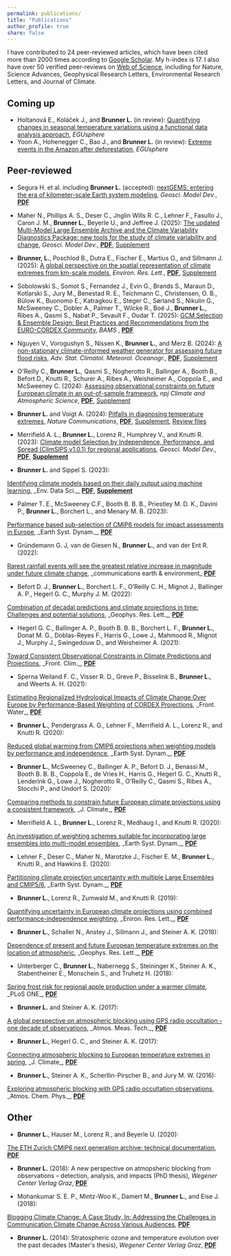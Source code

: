 ```yaml
---
permalink: publications/
title: "Publications"
author_profile: true
share: false
---
```


I have contributed to 24 peer-reviewed articles, which have been cited more than 2000 times according to <a href="https://scholar.google.ch/citations?hl=en&user=dHMZRfwAAAAJ" target="_blank">Google Scholar</a>. My h-index is 17. I also have over 50 verified peer-reviews on <a href="https://www.webofscience.com/wos/author/record/AAP-7583-2020" target="_blank">Web of Science</a>, including for Nature, Science Advances, Geophysical Research Letters, Environmental Research Letters, and Journal of Climate.

<object data="h-index.txt"></object>

Coming up
---------
- Holtanová E., Koláček J., and **Brunner L.** (in review): <a href="https://egusphere.copernicus.org/preprints/2025/egusphere-2025-3360/" target="_blank">Quantifying changes in seasonal temperature variations using a functional data analysis approach</a>, _EGUsphere_
- Yoon A., Hohenegger C., Bao J., and **Brunner L.** (in review):  <a href="https://doi.org/10.5194/egusphere-2025-3221" target="_blank">Extreme events in the Amazon after deforestation</a>, _EGUsphere_
<!-- - **Brunner L.**, Ghosh R., Haimberger L., Hohenegger C., Putrasahan D., Rackow T., Knutti R., and Voigt A. (in preparation): Three decades of simulating global temperatures with coupled climate models -->

Peer-reviewed
-------------


<!-- template
- (20):
<a href="" target="_blank">
</a>,
__,
<a href="/publications/" target="_blank"><b>PDF</b></a>
-->
- Segura H. et al. including **Brunner L.** (accepted):  <a href="https://doi.org/10.5194/gmd-18-7735-2025" target="_blank">nextGEMS: entering the era of kilometer-scale Earth system modeling</a>, _Geosci. Model Dev._, <a href="/publications/Segura2025.pdf" target="_blank"><b>PDF</b></a>

- Maher N., Phillips A. S., Deser C., Jnglin Wills R. C., Lehner F., Fasullo J., Caron J. M., **Brunner L.**, Beyerle U., and Jeffree J. (2025): <a href="https://doi.org/10.5194/gmd-18-6341-2025" target="_blank">The updated Multi-Model Large Ensemble Archive and the Climate Variability Diagnostics Package: new tools for the study of climate variability and change</a>, _Geosci. Model Dev._,
<a href="/publications/Maher2025.pdf" target="_blank"><b>PDF</b></a>,
<a href="/publications/supplement/Maher2025_supplement.pdf" target="_blank">Supplement</a>

- **Brunner, L.**, Poschlod B., Dutra E., Fischer E., Martius O., and Sillmann J. (2025): <a href="https://doi.org/10.1088/1748-9326/ade1ef" target="_blank">A global perspective on the spatial representation of climate extremes from km-scale models</a>, _Environ. Res. Lett._,
<a href="/publications/Brunner2025.pdf" target="_blank"><b>PDF</b></a>,
<a href="/publications/supplement/Brunner2025_supplement.pdf" target="_blank">Supplement</a>

-  Sobolowski S., Somot S., Fernandez J., Evin G., Brands S., Maraun D., Kotlarski S., Jury M., Benestad R. E., Teichmann C., Christensen, O. B., Bülow K., Buonomo E., Katragkou E., Steger C., Sørland S., Nikulin G., McSweeney C., Dobler A., Palmer T., Wilcke R., Boé J., **Brunner L.**, Ribes A., Qasmi S., Nabat P., Sevault F., Oudar T. (2025): <a href="https://doi.org/10.1175/BAMS-D-23-0189.1" target="_blank">GCM Selection & Ensemble Design: Best Practices and Recommendations from the EURO-CORDEX Community</a>, _BAMS_
,
<a href="/publications/Sobolowski2025.pdf" target="_blank"><b>PDF</b></a>

- Nguyen V., Vorogushyn S., Nissen K., **Brunner L.**, and Merz B. (2024):
<a href="https://doi.org/10.5194/ascmo-10-195-2024" target="_blank">A non-stationary climate-informed weather generator for assessing future flood risks</a>,
_Adv. Stat. Climatol. Meteorol. Oceanogr._,
<a href="/publications/Nguyen2024.pdf" target="_blank"><b>PDF</b></a>,
<a href="/publications/supplement/Nguyen2024_supplement.pdf" target="_blank">Supplement</a>

- O'Reilly C., **Brunner L.**, Qasmi S., Nogherotto R., Ballinger A., Booth B., Befort D., Knutti R., Schurer A., Ribes A., Weisheimer A., Coppola E., and McSweeney C. (2024):
<a href="https://doi.org/10.1038/s41612-024-00648-8" target="_blank">Assessing observational constraints on future European climate in an out-of-sample framework</a>, _npj Climate and Atmospheric Science_,
<a href="/publications/OReilly2024.pdf" target="_blank"><b>PDF</b></a>,
<a href="/publications/supplement/OReilly2024_supplement.pdf" target="_blank">Supplement</a>

- **Brunner L.** and Voigt A. (2024):
<a href="https://doi.org/10.1038/s41467-024-46349-x" target="_blank">Pitfalls in diagnosing temperature extremes</a>,
_Nature Communications_,
<a href="/publications/Brunner2024.pdf" target="_blank"><b>PDF</b></a>,
<a href="/publications/supplement/Brunner2024_supplement.pdf" target="_blank">Supplement</a>,
<a href="/publications/supplement/Brunner2024_peer-review.pdf" target="_blank">Review files</a>

- Merrifield A. L., <b>Brunner L.</b>, Lorenz R., Humphrey V., and Knutti R. (2023): <a href="https://doi.org/10.5194/gmd-16-4715-2023" target="_blank"> Climate model Selection by Independence, Performance, and Spread (ClimSIPS v1.0.1) for regional applications</a>,
_Geosci. Model Dev._, <a href="/publications/Merrifield2023.pdf" target="_blank"><b>PDF</b></a>,
<a href="/publications/supplement/Merrifield2023_supplement.pdf" target="_blank"><b>Supplement</b></a>

- **Brunner L.** and Sippel S. (2023):
<a href="https://doi.org/10.1017/eds.2023.23" target="_blank">
Identifying climate models based on their daily output using
machine learning</a>,
_Env. Data Sci._,
<a href="/publications/Brunner2023.pdf" target="_blank"><b>PDF</b></a>,
<a href="/publications/supplement/Brunner2023_supplement.pdf" target="_blank"><b>Supplement</b></a>

- Palmer T. E., McSweeney C.F., Booth B. B. B., Priestley M. D. K., Davini P., **Brunner L.**, Borchert L., and Menary M. B. (2023):
<a href="https://doi.org/10.5194/esd-14-457-2023" target="_blank">
Performance based sub-selection of CMIP6 models for impact assessments in Europe</a>,
_Earth Syst. Dynam._,
<a href="/publications/Palmer2022.pdf" target="_blank"><b>PDF</b></a>

- Gründemann G. J, van de Giesen N., **Brunner L.**, and van der Ent R. (2022):
<a href="https://doi.org/10.1038/s43247-022-00558-8" target="_blank">
Rarest rainfall events will see the greatest relative increase in magnitude under future climate change</a>,
_communications earth & environment_
<a href="/publications/Gruendemann2022.pdf" target="_blank"><b>PDF</b></a>

- Befort D. J., **Brunner L.**, Borchert L. F., O’Reilly C. H., Mignot J., Ballinger A. P., Hegerl G. C., Murphy J. M. (2022):
<a href="https://doi.org/10.1029/2022GL098568" target="_blank">
Combination of decadal predictions and climate projections in time: Challenges and potential solutions</a>,
_Geophys. Res. Lett._,
<a href="/publications/Befort2022.pdf" target="_blank"><b>PDF</b></a>

- Hegerl G. C., Ballinger A. P., Booth B. B. B., Borchert L. F., **Brunner L.**, Donat M. G., Doblas-Reyes F., Harris G., Lowe J., Mahmood R., Mignot J., Murphy J., Swingedouw D., and Weisheimer A. (2021):
<a href="https://doi.org/10.3389/fclim.2021.678109" target="_blank">
Toward Consistent Observational Constraints in Climate Predictions and Projections</a>,
_Front. Clim._,
<a href="/publications/Hegerl2021.pdf" target="_blank"><b>PDF</b></a>

- Sperna Weiland F. C., Visser R. D., Greve P., Bisselink B., **Brunner L.**, and Weerts A. H. (2021):
<a href="https://doi.org/10.3389/frwa.2021.713537" target="_blank">
Estimating Regionalized Hydrological Impacts of Climate Change Over Europe by Performance-Based Weighting of CORDEX Projections</a>,
_Front. Water_,
<a href="/publications/Weiland2021.pdf" target="_blank"><b>PDF</b></a>

- **Brunner L.**, Pendergrass A. G., Lehner F., Merrifield A. L., Lorenz R., and Knutti R. (2020):
<a href="https://doi.org/10.5194/esd-11-995-2020" target="_blank">
Reduced global warming from CMIP6 projections when weighting models by performance and independence</a>,
_Earth Syst. Dynam._,
<a href="/publications/Brunner2020b.pdf" target="_blank"><b>PDF</b></a>

- **Brunner L.**, McSweeney C., Ballinger A. P., Befort D. J., Benassi M., Booth B. B. B., Coppola E., de Vries H., Harris G., Hegerl G. C., Knutti R., Lenderink G., Lowe J., Nogherotto R., O'Reilly C., Qasmi S., Ribes A., Stocchi P., and Undorf S. (2020):
<a href="https://doi.org/10.1175/JCLI-D-19-0953.1" target="_blank">
Comparing methods to constrain future European climate projections using a consistent framework</a>,
_J. Climate_,
<a href="/publications/Brunner2020c.pdf" target="_blank"><b>PDF</b></a>

- Merrifield A. L., **Brunner L.**, Lorenz R., Medhaug I., and Knutti R. (2020):
<a href="https://doi.org/10.5194/esd-11-807-2020" target="_blank">
An investigation of weighting schemes suitable for incorporating large ensembles into multi-model ensembles</a>,
_Earth Syst. Dynam._,
<a href="/publications/Merrifield2020.pdf" target="_blank"><b>PDF</b></a>

- Lehner F., Deser C., Maher N., Marotzke J., Fischer E. M., **Brunner L.**, Knutti R., and Hawkins E. (2020):
<a href="https://doi.org/10.5194/esd-11-491-2020" target="_blank">
Partitioning climate projection uncertainty with multiple Large Ensembles and CMIP5/6</a>,
_Earth Syst. Dynam._,
<a href="/publications/Lehner2020.pdf" target="_blank"><b>PDF</b></a>

- **Brunner L.**, Lorenz R., Zumwald M., and Knutti R. (2019):
<a href="https://doi.org/10.1088/1748-9326/ab492f" target="_blank">
Quantifying uncertainty in European climate projections using combined performance-independence weighting</a>,
_Eniron. Res. Lett._,
<a href="/publications/Brunner2019.pdf" target="_blank"><b>PDF</b></a>

- **Brunner L.**, Schaller N., Anstey J., Sillmann J., and Steiner A. K. (2018):
<a href="https://doi.org/10.1029/2018GL077837" target="_blank">
Dependence of present and future European temperature extremes on the location of atmospheric</a>,
_Geophys. Res. Lett._,
<a href="/publications/Brunner2018.pdf" target="_blank"><b>PDF</b></a>

- Unterberger C., **Brunner L.**, Nabernegg S., Steininger K., Steiner A. K., Stabentheiner E., Monschein S., and Truhetz H. (2018):
<a href="https://doi.org/10.1371/journal.pone.0200201" target="_blank">
Spring frost risk for regional apple production under a warmer climate</a>,
_PLoS ONE_,
<a href="/publications/Unterberger2018.pdf" target="_blank"><b>PDF</b></a>

- **Brunner L.** and Steiner A. K. (2017):
<a href="https://doi.org/10.5194/amt-10-4727-2017" target="_blank">
A global perspective on atmospheric blocking using GPS radio occultation - one decade of observations</a>,
_Atmos. Meas. Tech._,
<a href="/publications/Brunner2017a.pdf" target="_blank"><b>PDF</b></a>

- **Brunner L.**, Hegerl G. C., and Steiner A. K. (2017):
<a href="https://doi.org/10.1175/JCLI-D-16-0518.1" target="_blank">
 Connecting atmospheric blocking to European temperature extremes in spring</a>,
 _J. Climate_,
<a href="/publications/Brunner2017.pdf" target="_blank"><b>PDF</b></a>

- **Brunner L.**, Steiner A. K., Scherllin-Pirscher B., and Jury M. W. (2016):
<a href="https://doi.org/10.5194/acp-16-4593-2016" target="_blank">
Exploring atmospheric blocking with GPS radio occultation observations</a>,
_Atmos. Chem. Phys._,
<a href="/publications/Brunner2016.pdf" target="_blank"><b>PDF</b></a>

Other
-----
<!-- / Andere -->


- **Brunner L.**, Hauser M., Lorenz R., and Beyerle U. (2020):
<a href="http://doi.org/10.5281/zenodo.3734128" target="_blank">
The ETH Zurich CMIP6 next generation archive: technical documentation</a>,
<a href="/publications/Brunner2020.pdf" target="_blank"><b>PDF</b></a>

- **Brunner L.** (2018):
A new perspective on atmopsheric blocking from observations &ndash; detection, analysis, and impacts (PhD thesis),
_Wegener Center Verlag Graz_,
<a href="/thesis/Brunner2018_PhD.pdf" target="_blank"><b>PDF</b></a>

- Mohankumar S. E. P., Mintz-Woo K., Damert M., **Brunner L.**, and Eise J. (2018):
<a href="https://doi.org/10.1007/978-3-319-98294-6" target="_blank">
Blogging Climate Change: A Case Study, In: Addressing the Challenges in Communication Climate Change Across Various Audiences</a>,
<a href="/publications/Mohankumar2018.pdf" target="_blank"><b>PDF</b></a>

- **Brunner L.** (2014):
Stratospheric ozone and temperature evolution over the past decades (Master's thesis),
_Wegener Center Verlag Graz_,
<a href="/thesis/Brunner2014.pdf" target="_blank"><b>PDF</b></a>

